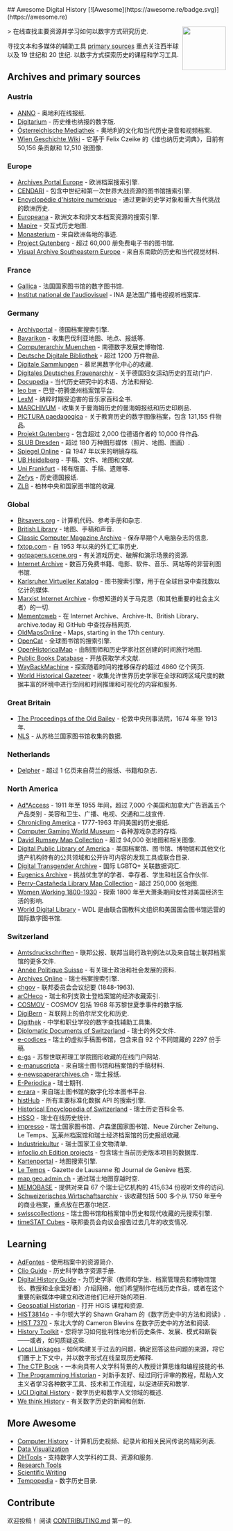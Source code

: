 <div class="github-widget" data-repo="maehr/awesome-digital-history"></div>
<script async src="https://pagead2.googlesyndication.com/pagead/js/adsbygoogle.js"></script><ins class="adsbygoogle" style="display:block" data-ad-client="ca-pub-6890694312814945" data-ad-slot="5473692530" data-ad-format="auto"  data-full-width-responsive="true"></ins><script>(adsbygoogle = window.adsbygoogle || []).push({});</script>
## Awesome Digital History [![Awesome](https://awesome.re/badge.svg)](https://awesome.re)

[<img src="https://raw.githubusercontent.com/maehr/awesome-digital-history/master/android-chrome-512x512.png" align="right" width="100">](https://maehr.github.io/awesome-digital-history/)

&gt; 在线查找主要资源并学习如何以数字方式研究历史.

寻找文本和多媒体的辅助工具 [primary sources](https://en.wikipedia.org/wiki/Primary_source) 重点关注西半球以及 19 世纪和 20 世纪. 以数字方式探索历史的课程和学习工具.



## Archives and primary sources

### Austria

- [ANNO](https://anno.onb.ac.at/) - 奥地利在线报纸.
- [Digitarium](https://digitarium-app.acdh-dev.oeaw.ac.at/) - 历史维也纳报的数字版.
- [Österreichische Mediathek](https://www.mediathek.at/) - 奥地利的文化和当代历史录音和视频档案.
- [Wien Geschichte Wiki](https://www.geschichtewiki.wien.gv.at/Wien_Geschichte_Wiki) - 它基于 Felix Czeike 的《维也纳历史词典》，目前有 50,156 条贡献和 12,510 张图像.

### Europe

- [Archives Portal Europe](https://www.archivesportaleurope.net/) - 欧洲档案搜索引擎.
- [CENDARI](https://archives.cendari.dariah.eu/) - 包含中世纪和第一次世界大战资源的图书馆搜索引擎.
- [Encyclopédie d'histoire numérique](https://ehne.fr/) - 通过更新的史学对象和重大当代挑战的欧洲历史.
- [Europeana](https://www.europeana.eu/) - 欧洲文本和非文本档案资源的搜索引擎.
- [Mapire](https://mapire.eu/) - 交互式历史地图.
- [Monasterium](https://www.monasterium.net/mom/home) - 来自欧洲各地的事迹.
- [Project Gutenberg](https://www.gutenberg.org/) - 超过 60,000 册免费电子书的图书馆.
- [Visual Archive Southeastern Europe](http://gams.uni-graz.at/context:vase) - 来自东南欧的历史和当代视觉材料.

### France

- [Gallica](https://gallica.bnf.fr/) - 法国国家图书馆的数字图书馆.
- [Institut national de l'audiovisuel](https://www.ina.fr/) - INA 是法国广播电视视听档案库.

### Germany

- [Archivportal](https://www.archivportal-d.de/) - 德国档案搜索引擎.
- [Bavarikon](https://www.bavarikon.de/) - 收集巴伐利亚地图、地点、报纸等.
- [Computerarchiv Muenchen](http://computerarchiv-muenchen.de/) - 南德数字发展史博物馆.
- [Deutsche Digitale Bibliothek](https://www.deutsche-digitale-bibliothek.de/) - 超过 1200 万件物品.
- [Digitale Sammlungen](https://www.digitale-sammlungen.de/) - 慕尼黑数字化中心的收藏.
- [Digitales Deutsches Frauenarchiv](https://www.digitales-deutsches-frauenarchiv.de/) - 关于德国妇女运动历史的互动门户.
- [Docupedia](https://docupedia.de/) - 当代历史研究中的术语、方法和辩论.
- [leo bw](https://www.leo-bw.de/) - 巴登-符腾堡州档案馆平台.
- [LexM](https://www.lexm.uni-hamburg.de/content/index.xml) - 纳粹时期受迫害的音乐家百科全书.
- [MARCHIVUM](https://druckschriften-digital.marchivum.de/) - 收集关于曼海姆历史的曼海姆报纸和历史印刷品.
- [PICTURA paedagogica](https://pictura.bbf.dipf.de/viewer/index/) - 关于教育历史的数字图像档案，包含 131,155 件物品.
- [Projekt Gutenberg](https://www.projekt-gutenberg.org/) - 包含超过 2,000 位德语作者的 10,000 件作品.
- [SLUB Dresden](https://digital.slub-dresden.de/kollektionen/) - 超过 180 万种图形媒体（照片、地图、图画）.
- [Spiegel Online](https://www.spiegel.de/dienste/besser-surfen-auf-spiegel-online-suchen-im-archiv-a-676489.html) - 自 1947 年以来的明镜存档.
- [UB Heidelberg](https://www.ub.uni-heidelberg.de/helios/digi/digilit.html) - 手稿、文件、地图和文献.
- [Uni Frankfurt](http://sammlungen.ub.uni-frankfurt.de/) - 稀有版画、手稿、遗赠等.
- [Zefys](http://zefys.staatsbibliothek-berlin.de/) - 历史德国报纸.
- [ZLB](https://digital.zlb.de/) - 柏林中央和国家图书馆的收藏.

### Global

- [Bitsavers.org](http://bitsavers.trailing-edge.com/) - 计算机代码、参考手册和杂志.
- [British Library](https://www.bl.uk/catalogues-and-collections/digital-collections) - 地图、手稿和声音.
- [Classic Computer Magazine Archive](https://www.atarimagazines.com/) - 保存早期个人电脑杂志的信息.
- [fxtop.com](https://fxtop.com/) - 自 1953 年以来的外汇汇率历史.
- [gotpapers.scene.org](https://gotpapers.scene.org/?page_id=73) - 有关游戏历史、破解和演示场景的资源.
- [Internet Archive](https://archive.org/) - 数百万免费书籍、电影、软件、音乐、网站等的非营利图书馆.
- [Karlsruher Virtueller Katalog](https://kvk.bibliothek.kit.edu/) - 图书搜索引擎，用于在全球目录中查找数以亿计的媒体.
- [Marxist Internet Archive](https://www.marxists.org/) - 你想知道的关于马克思（和其他重要的社会主义者）的一切.
- [Mementoweb](http://timetravel.mementoweb.org/) - 在 Internet Archive、Archive-It、British Library、archive.today 和 GitHub 中查找存档网页.
- [OldMapsOnline](https://www.oldmapsonline.org/) - Maps, starting in the 17th century.
- [OpenCat](https://opencat.io/) - 全球图书馆的搜索引擎.
- [OpenHistoricalMap](https://openhistoricalmap.org/) - 由制图师和历史学家社区创建的时间旅行地图.
- [Public Books Database](http://www.publicbooks.org/public-books-database/) - 开放获取学术文献.
- [WayBackMachine](https://archive.org/web/) - 探索随着时间的推移保存的超过 4860 亿个网页.
- [World Historical Gazeteer](https://whgazetteer.org/) - 收集允许世界历史学家在全球和跨区域尺度的数据丰富的环境中进行空间和时间推理和可视化的内容和服务.

### Great Britain

- [The Proceedings of the Old Bailey](https://www.oldbaileyonline.org/) - 伦敦中央刑事法院，1674 年至 1913 年.
- [NLS](https://data.nls.uk/data/) - 从苏格兰国家图书馆收集的数据.

### Netherlands

- [Delpher](https://www.delpher.nl/) - 超过 1 亿页来自荷兰的报纸、书籍和杂志.

### North America

- [Ad\*Access](https://repository.duke.edu/dc/adaccess) - 1911 年至 1955 年间，超过 7,000 个美国和加拿大广告涵盖五个产品类别 - 美容和卫生、广播、电视、交通和二战宣传.
- [Chronicling America](https://chroniclingamerica.loc.gov/) - 1777-1963 年间美国的历史报纸.
- [Computer Gaming World Museum](https://www.cgwmuseum.org/) - 各种游戏杂志的存档.
- [David Rumsey Map Collection](https://www.davidrumsey.com/) - 超过 94,000 张地图和相关图像.
- [Digital Public Library of America](https://dp.la/) - 美国档案馆、图书馆、博物馆和其他文化遗产机构持有的公共领域和公开许可内容的发现工具或联合目录.
- [Digital Transgender Archive](https://www.digitaltransgenderarchive.net/) - 国际 LGBTQ+ 关联数据词汇.
- [Eugenics Archive](https://eugenicsarchive.ca/) - 挑战优生学的学者、幸存者、学生和社区合作伙伴.
- [Perry-Castañeda Library Map Collection](https://legacy.lib.utexas.edu/maps/) - 超过 250,000 张地图.
- [Women Working 1800-1930](https://library.harvard.edu/collections/women-working-1800-1930) - 探索 1800 年至大萧条期间女性对美国经济生活的影响.
- [World Digital Library](https://www.wdl.org/) - WDL 是由联合国教科文组织和美国国会图书馆运营的国际数字图书馆.

### Switzerland

- [Amtsdruckschriften](https://www.amtsdruckschriften.bar.admin.ch/) - 联邦公报、联邦当局行政判例法以及来自瑞士联邦档案馆的更多文件.
- [Année Politique Suisse](https://anneepolitique.swiss/) - 有关瑞士政治和社会发展的资料.
- [Archives Online](https://www.archives-online.org/) - 瑞士档案搜索引擎.
- [chgov](https://www.chgov.bar.admin.ch/) - 联邦委员会会议纪要 (1848-1963).
- [arCHeco](https://www.archeco.info/) - 瑞士和列支敦士登档案馆的经济收藏索引.
- [COSMOV](http://www.cosmov.uzh.ch/) - COSMOV 包括 1968 年苏黎世夏季事件的数字版.
- [DigiBern](https://www.digibern.ch/) - 互联网上的伯尔尼文化和历史.
- [Digithek](https://www.digithek.ch/de/) - 中学和职业学校的数字查找辅助工具集.
- [Diplomatic Documents of Switzerland](https://www.dodis.ch/) - 瑞士的外交文件.
- [e-codices](http://e-codices.ch/) - 瑞士的虚拟手稿图书馆，包含来自 92 个不同馆藏的 2297 份手稿.
- [e-gs](https://www.e-gs.ethz.ch/) - 苏黎世联邦理工学院图形收藏的在线门户网站.
- [e-manuscripta](https://www.e-manuscripta.ch/) - 来自瑞士图书馆和档案馆的手稿材料.
- [e-newspaperarchives.ch](https://www.e-newspaperarchives.ch/) - 瑞士报纸.
- [E-Periodica](https://www.e-periodica.ch/) - 瑞士期刊.
- [e-rara](https://www.e-rara.ch/) - 来自瑞士图书馆的数字化珍本图书平台.
- [histHub](https://histhub.ch/) - 所有主要标准化数据 API 的搜索引擎.
- [Historical Encyclopedia of Switzerland](https://hls-dhs-dss.ch/) - 瑞士历史百科全书.
- [HSSO](https://hsso.ch/) - 瑞士在线历史统计.
- [impresso](https://impresso-project.ch/) - 瑞士国家图书馆、卢森堡国家图书馆、Neue Zürcher Zeitung、Le Temps、瓦莱州档案馆和瑞士经济档案馆的历史报纸收藏.
- [Industriekultur](https://industriekultur.ch/) - 瑞士国家工业文物清单.
- [infoclio.ch Edition projects](http://www.infoclio.ch/en/edition-projects) - 包含瑞士当前历史版本项目的数据库.
- [Kartenportal](http://www.kartenportal.ch/) - 地图搜索引擎.
- [Le Temps](https://www.letempsarchives.ch/) - Gazette de Lausanne 和 Journal de Genève 档案.
- [map.geo.admin.ch](https://map.geo.admin.ch/) - 通过瑞士地图穿越时空.
- [MEMOBASE](http://www.memobase.ch/) - 提供对来自 67 个瑞士记忆机构的 415,634 份视听文件的访问.
- [Schweizerisches Wirtschaftsarchiv](https://ub.unibas.ch/de/historische-bestaende/wirtschaftsarchive/) - 该收藏包括 500 多个从 1750 年至今的商业档案，重点放在巴塞尔地区.
- [swisscollections](https://swisscollections.ch/) - 瑞士图书馆和档案馆中历史和现代收藏的元搜索引擎.
- [timeSTAT Cubes](http://www.sfa-laboratory.ch/sr/cubestest/index.php) - 联邦委员会向议会报告过去几年的收支情况.

## Learning

- [AdFontes](https://www.adfontes.uzh.ch/) - 使用档案中的资源简介.
- [Clio Guide](https://guides.clio-online.de/) - 历史科学数字资源手册.
- [Digital History Guide](http://chnm.gmu.edu/digitalhistory/) - 为历史学家（教师和学生、档案管理员和博物馆馆长、教授和业余爱好者）介绍网络，他们希望制作在线历史作品，或者在这个重要的新媒体中建立和改进他们已经开始的项目.
- [Geospatial Historian](https://geospatialhistorian.wordpress.com/) - 打开 HGIS 课程和资源.
- [HIST3814o](http://workbook.craftingdigitalhistory.ca/) - 卡尔顿大学的 Shawn Graham 的《数字历史中的方法和阅读》.
- [HIST 7370](https://cblevins.github.io/f19-dig-hist/) - 东北大学的 Cameron Blevins 在数字历史中的方法和阅读.
- [History Toolkit](https://dg.philhist.unibas.ch/en/studium/history-a-toolkit-for-students/) - 您将学习如何批判性地分析历史条件、发展、模式和断裂——或者，如何质疑这些.
- [Local Linkages](https://locallinkages.org/) - 如何构建关于过去的问题，确定回答这些问题的来源，将它们置于上下文中，并以数字形式在线呈现历史解释.
- [The CTP Book](https://comp-think.github.io/) - 一本向具有人文学科背景的人教授计算思维和编程技能的书.
- [The Programming Historian](https://programminghistorian.org/) - 对新手友好、经过同行评审的教程，帮助人文主义者学习各种数字工具、技术和工作流程，以促进研究和教学.
- [UCI Digital History](https://guides.lib.uci.edu/history/history_dh) - 数字历史和数字人文领域的概述.
- [We think History](https://wethink.hypotheses.org/) - 有关数字历史的新闻和创新.

## More Awesome

- [Computer History](https://github.com/watson/awesome-computer-history) - 计算机历史视频、纪录片和相关民间传说的精彩列表.
- [Data Visualization](https://github.com/fasouto/awesome-dataviz#readme)
- [DHTools](https://dh-tech.github.io/awesome-dhtools/) - 支持数字人文学科的工具、资源和服务.
- [Research Tools](https://github.com/emptymalei/awesome-research#readme)
- [Scientific Writing](https://github.com/writing-resources/awesome-scientific-writing#readme)
- [Tempopedia](https://tempopedia.org/) - 数字历史目录.

## Contribute

欢迎投稿！ 阅读 [CONTRIBUTING.md](https://github.com/maehr/awesome-digital-history/blob/main/CONTRIBUTING.md) 第一的.

